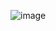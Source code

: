 ![image](https://user-images.githubusercontent.com/58721320/105572470-a8024580-5d9a-11eb-85b3-0c168a171a55.png)